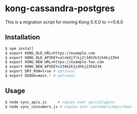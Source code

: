 # kong-cassandra-postgres
This is a migration script for moving Kong 0.X.0 to >=0.8.0

## Installation

~~~sh
$ npm install
$ export KONG_OLD_URL=https://example.com
$ export KONG_OLD_APIKEY=alskdjflkj2l34h2k3jh4kj23h4
$ export KONG_NEW_URL=https://example-foo.com
$ export KONG_NEW_APIKEY=234k2k3j4hkj23h4234
$ export DRY_RUN=true # optional
$ export DEBUG=main.* # optional
~~~

## Usage

~~~sh
$ node sync_apis.js     # copies over apis/plugins
$ node sync_consumers.js # copies over consumers/keys/hmac
~~~
